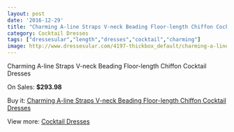 ```yaml
---
layout: post
date: '2016-12-29'
title: "Charming A-line Straps V-neck Beading Floor-length Chiffon Cocktail Dresses"
category: Cocktail Dresses
tags: ["dressesular","length","dresses","cocktail","charming"]
image: http://www.dressesular.com/4197-thickbox_default/charming-a-line-straps-v-neck-beading-floor-length-chiffon-cocktail-dresses.jpg
---
```

Charming A-line Straps V-neck Beading Floor-length Chiffon Cocktail Dresses

On Sales: **$293.98**
<a href="https://www.dressesular.com/cocktail-dresses/1900-charming-a-line-straps-v-neck-beading-floor-length-chiffon-cocktail-dresses.html"><amp-img layout="responsive" width="600" height="600" src="//www.dressesular.com/4197-thickbox_default/charming-a-line-straps-v-neck-beading-floor-length-chiffon-cocktail-dresses.jpg" alt="Charming A-line Straps V-neck Beading Floor-length Chiffon Cocktail Dresses 0" /></a>

Buy it: [Charming A-line Straps V-neck Beading Floor-length Chiffon Cocktail Dresses](https://www.dressesular.com/cocktail-dresses/1900-charming-a-line-straps-v-neck-beading-floor-length-chiffon-cocktail-dresses.html "Charming A-line Straps V-neck Beading Floor-length Chiffon Cocktail Dresses")

View more: [Cocktail Dresses](https://www.dressesular.com/12-cocktail-dresses "Cocktail Dresses")